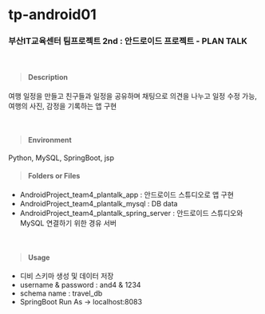 # tp-android01

### **부산IT교육센터 팀프로젝트 2nd : 안드로이드 프로젝트 - PLAN TALK**
<br>

> #### **Description**
<p>여행 일정을 만들고 친구들과 일정을 공유하며 채팅으로 의견을 나누고 일정 수정 가능, 여행의 사진, 감정을 기록하는 앱 구현</p><br>

> #### **Environment**
Python, MySQL, SpringBoot, jsp
<br>

> #### **Folders or Files**
- AndroidProject_team4_plantalk_app : 안드로이드 스튜디오로 앱 구현
- AndroidProject_team4_plantalk_mysql : DB data
- AndroidProject_team4_plantalk_spring_server : 안드로이드 스튜디오와 MySQL 연결하기 위한 경유 서버

<br>

> #### **Usage**
- 디비 스키마 생성 및 데이터 저장
 - username & password : and4 & 1234
 - schema name : travel_db
- SpringBoot Run As  -> localhost:8083
